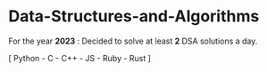 # Data-Structures-and-Algorithms

For the year **2023** : Decided to solve at least **2** DSA solutions a day.

[ Python - C - C++ - JS - Ruby - Rust ]
